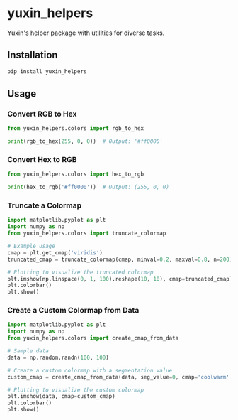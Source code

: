 # yuxin_helpers

Yuxin's helper package with utilities for diverse tasks.

## Installation

```bash
pip install yuxin_helpers
```

## Usage

### Convert RGB to Hex

```python
from yuxin_helpers.colors import rgb_to_hex

print(rgb_to_hex(255, 0, 0))  # Output: '#ff0000'
```

### Convert Hex to RGB

```python
from yuxin_helpers.colors import hex_to_rgb

print(hex_to_rgb('#ff0000'))  # Output: (255, 0, 0)
```

### Truncate a Colormap

```python
import matplotlib.pyplot as plt
import numpy as np
from yuxin_helpers.colors import truncate_colormap

# Example usage
cmap = plt.get_cmap('viridis')
truncated_cmap = truncate_colormap(cmap, minval=0.2, maxval=0.8, n=200)

# Plotting to visualize the truncated colormap
plt.imshow(np.linspace(0, 1, 100).reshape(10, 10), cmap=truncated_cmap)
plt.colorbar()
plt.show()
```

### Create a Custom Colormap from Data

```python
import matplotlib.pyplot as plt
import numpy as np
from yuxin_helpers.colors import create_cmap_from_data

# Sample data
data = np.random.randn(100, 100)

# Create a custom colormap with a segmentation value
custom_cmap = create_cmap_from_data(data, seg_value=0, cmap='coolwarm')

# Plotting to visualize the custom colormap
plt.imshow(data, cmap=custom_cmap)
plt.colorbar()
plt.show()
```